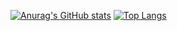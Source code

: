 [![Anurag's GitHub stats](https://github-readme-stats.vercel.app/api?username=mingukang-kr&count_private=true&show_icons=true&theme=dracula)](https://github.com/anuraghazra/github-readme-stats)
[![Top Langs](https://github-readme-stats.vercel.app/api/top-langs/?username=mingukang-kr&langs_count=8&layout=compact&hide=html,css&theme=dracula)](https://github.com/anuraghazra/github-readme-stats)
